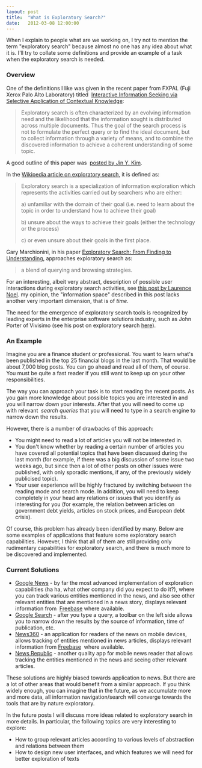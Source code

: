 ```yaml
---
layout: post
title:  "What is Exploratory Search?"
date:   2012-03-08 12:00:00
---
```


When I explain to people what are we working on, I try not to mention the term 
"exploratory search" because almost no one has any idea about what it is. 
I'll try to collate some definitions and provide an example of a task 
when the exploratory search is needed.

<!--more-->

### Overview

One of the definitions I like was given in the recent paper from FXPAL 
(Fuji Xerox Palo Alto Laboratory) titled 
<a href="http://www.fxpal.com/publications/FXPAL-PR-10-573.pdf">Interactive 
Information Seeking via Selective Application of Contextual Knowledge</a>:

<blockquote>Exploratory search is often characterized by an evolving information 
need and the likelihood that the information sought is distributed across multiple 
documents. Thus the goal of the search process is not to formulate the perfect 
query or to find the ideal document, but to collect information through a variety 
of means, and to combine the discovered information to achieve a coherent understanding 
of some topic.</blockquote>

A good outline of this paper was 
<a href="http://lifidea.wordpress.com/2011/09/22/fxpal-paper-on-exploratory-search/">posted by Jin Y. Kim</a>.

In the <a href="http://en.wikipedia.org/wiki/Exploratory_search">Wikipedia article on exploratory search</a>, 
it is defined as:

<blockquote>Exploratory search is a specialization of information exploration 
which represents the activities carried out by searchers who are either:

a) unfamiliar with the domain of their goal (i.e. need to learn about 
the topic in order to understand how to achieve their goal)

b) unsure about the ways to achieve their goals 
(either the technology or the process)

c) or even unsure about their goals in the first place.</blockquote>
Gary Marchionini, in his paper <a href="http://citeseerx.ist.psu.edu/viewdoc/download?doi=10.1.1.97.4576&rep=rep1&type=pdf">Exploratory Search: 
From Finding to Understanding</a>, approaches exploratory search as:

<blockquote>a blend of querying and browsing strategies.</blockquote>

For an interesting, albeit very abstract, description of possible user 
interactions during exploratory search activities, 
see <a href="http://www.laurencenoel.fr/wp/?p=154">this post by Laurence Noel</a>. 
 my opinion, the "information space" described in this post lacks another 
 very important dimension, that is of <em>time</em>.

The need for the emergence of exploratory search tools is recognized by 
leading experts in the enterprise software solutions industry, 
such as John Porter of Vivisimo (see his post on exploratory 
search <a href="http://informationoptimized.com/blog/2012/01/09/evolving-beyond-traditional-search/">here</a>).

### An Example

Imagine you are a finance student or professional. 
You want to learn what's been published in the top 25 
financial blogs in the last month. That would be about 
7,000 blog posts. You can go ahead and read all of them, 
of course. You must be quite a fast reader if you still 
want to keep up on your other responsibilities.

The way you can approach your task is to start reading 
the recent posts. As you gain more knowledge about possible 
topics you are interested in and you will narrow down your 
interests. After that you will need to come up with relevant 
<em>search queries</em> that you will need to type in a 
search engine to narrow down the results.

However, there is a number of drawbacks of this approach:

* You might need to read a lot of articles you will not be interested in.
* You don't know whether by reading a certain number of articles you have covered all potential topics that have been discussed during the last month (for example, if there was a big discussion of some issue two weeks ago, but since then a lot of other posts on other issues were published, with only sporadic mentions, if any, of the previously widely publicised topic).
* Your user experience will be highly fractured by switching between the reading mode and search mode. In addition, you will need to keep completely in your head any relations or issues that you identify as interesting for you (for example, the relation between articles on government debt yields, articles on stock prices, and European debt crisis).

Of course, this problem has already been identified by many. 
Below are some examples of applications that feature some exploratory 
search capabilities. However, I think that all of them are still 
providing only rudimentary capabilities for exploratory search, 
and there is much more to be discovered and implemented.

### Current Solutions

* <a href="http://news.google.com/">Google News</a> - by far the most advanced implementation of 
exploration capabilities (ha ha, what other company did you expect to do it?), where you can 
track various entities mentioned in the news, and also see other relevant entities that are 
mentioned in a news story, displays relevant information from 
<a href="http://www.freebase.com/">Freebase</a> where available.
* <a href="http://www.google.com/">Google Search</a> - after you type a query, 
a toolbar on the left side allows you to narrow down the results by the source 
of information, time of publication, etc.
* <a href="http://news360app.com/">News360</a> - an application for readers of 
the news on mobile devices, allows tracking of entities mentioned in news articles, 
displays relevant information from <a href="http://www.freebase.com/">Freebase</a> 
where available.
* <a href="http://www.news-republic.com/">News Republic</a> - another quality app 
for mobile news reader that allows tracking the entities mentioned in the news and 
seeing other relevant articles.

These solutions are highly biased towards application to news. 
But there are a lot of other areas that would benefit from a 
similar approach. If you think widely enough, you can imagine 
that in the future, as we accumulate more and more data, all 
information navigation/search will converge towards the tools 
that are by nature exploratory.

In the future posts I will discuss more ideas related to exploratory search in more details. 
In particular, the following topics are very interesting to explore:

* How to group relevant articles according to various levels of abstraction and relations between them
* How to design new user interfaces, and which features we will need for better exploration of texts
